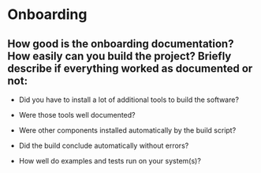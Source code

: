 # Onboarding

## How good is the onboarding documentation? How easily can you build the project? Briefly describe if everything worked as documented or not:
- Did you have to install a lot of additional tools to build the software?

- Were those tools well documented?

- Were other components installed automatically by the build script?

- Did the build conclude automatically without errors?

- How well do examples and tests run on your system(s)?
